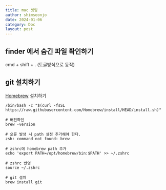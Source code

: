 ```yaml
---
title: mac 셋팅
author: shimseonjo
date: 2024-01-06
category: Doc
layout: post
---
```

## finder 에서 숨긴 파일 확인하기
cmd + shift + . (토글방식으로 동작)

## git 설치하기
[Homebrew](https://brew.sh/) 설치하기
```
/bin/bash -c "$(curl -fsSL https://raw.githubusercontent.com/Homebrew/install/HEAD/install.sh)"

# 버전확인 
brew -version

# 오류 발생 시 path 설정 추가해야 한다. 
zsh: command not found: brew

# zshrc에 homebrew path 추가
echo 'export PATH=/opt/homebrew/bin:$PATH' >> ~/.zshrc

# zshrc 반영
source ~/.zshrc

# git 설치
brew install git
```
